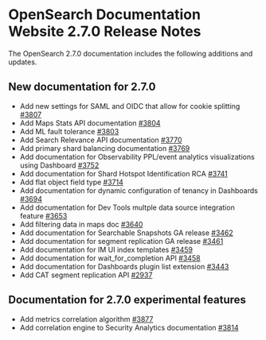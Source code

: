 # OpenSearch Documentation Website 2.7.0 Release Notes

The OpenSearch 2.7.0 documentation includes the following additions and updates.

## New documentation for 2.7.0

- Add new settings for SAML and OIDC that allow for cookie splitting [#3807](https://github.com/opensearch-project/documentation-website/pull/3807)
- Add Maps Stats API documentation [#3804](https://github.com/opensearch-project/documentation-website/pull/3804)
- Add ML fault tolerance [#3803](https://github.com/opensearch-project/documentation-website/pull/3803)
- Add Search Relevance API documentation [#3770](https://github.com/opensearch-project/documentation-website/pull/3770)
- Add primary shard balancing documentation [#3769](https://github.com/opensearch-project/documentation-website/pull/3769)
- Add documentation for Observability PPL/event analytics visualizations using Dashboard [#3752](https://github.com/opensearch-project/documentation-website/pull/3752)
- Add documentation for Shard Hotspot Identification RCA [#3741](https://github.com/opensearch-project/documentation-website/pull/3741)
- Add flat object field type [#3714](https://github.com/opensearch-project/documentation-website/pull/3714)
- Add documentation for dynamic configuration of tenancy in Dashboards [#3694](https://github.com/opensearch-project/documentation-website/pull/3694)
- Add documentation for Dev Tools multple data source integration feature [#3653](https://github.com/opensearch-project/documentation-website/pull/3653)
- Add filtering data in maps doc [#3640](https://github.com/opensearch-project/documentation-website/pull/3640)
- Add documentation for Searchable Snapshots GA release [#3462](https://github.com/opensearch-project/documentation-website/pull/3462)
- Add documentation for segment replication GA release [#3461](https://github.com/opensearch-project/documentation-website/pull/3461)
- Add documentation for IM UI index templates [#3459](https://github.com/opensearch-project/documentation-website/pull/3459)
- Add documentation for wait_for_completion API [#3458](https://github.com/opensearch-project/documentation-website/pull/3458)
- Add documentation for Dashboards plugin list extension [#3443](https://github.com/opensearch-project/documentation-website/pull/3443)
- Add CAT segment replication API [#2937](https://github.com/opensearch-project/documentation-website/pull/2937)

## Documentation for 2.7.0 experimental features

- Add metrics correlation algorithm [#3877](https://github.com/opensearch-project/documentation-website/pull/3877)
- Add correlation engine to Security Analytics documentation [#3814](https://github.com/opensearch-project/documentation-website/pull/3814)
